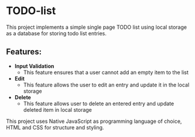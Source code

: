 # TODO-list
This project implements a simple single page TODO list using local storage as a database for storing todo list entries.

## Features:

* **Input Validation**
  * This feature ensures that a user cannot add an empty item to the list
* **Edit**
  * This feature allows the user to edit an entry and update it in the local storage
* **Delete**
  * This feature allows user to delete an entered entry and update deleted item in local storage


This project uses Native JavaScript as programming language of choice, HTML and CSS for structure and styling.
